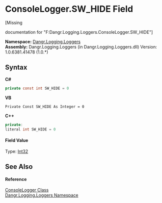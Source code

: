# ConsoleLogger.SW_HIDE Field
 

\[Missing <summary> documentation for "F:Dangr.Logging.Loggers.ConsoleLogger.SW_HIDE"\]

**Namespace:**&nbsp;<a href="N_Dangr_Logging_Loggers">Dangr.Logging.Loggers</a><br />**Assembly:**&nbsp;Dangr.Logging.Loggers (in Dangr.Logging.Loggers.dll) Version: 1.0.6381.41478 (1.0.*)

## Syntax

**C#**<br />
``` C#
private const int SW_HIDE = 0
```

**VB**<br />
``` VB
Private Const SW_HIDE As Integer = 0
```

**C++**<br />
``` C++
private:
literal int SW_HIDE = 0
```


#### Field Value
Type: <a href="http://msdn2.microsoft.com/en-us/library/td2s409d" target="_blank">Int32</a>

## See Also


#### Reference
<a href="T_Dangr_Logging_Loggers_ConsoleLogger">ConsoleLogger Class</a><br /><a href="N_Dangr_Logging_Loggers">Dangr.Logging.Loggers Namespace</a><br />